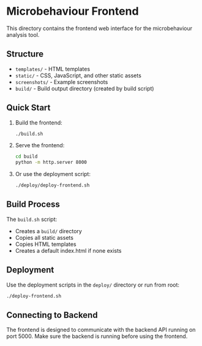# Microbehaviour Frontend

This directory contains the frontend web interface for the microbehaviour analysis tool.

## Structure

- `templates/` - HTML templates
- `static/` - CSS, JavaScript, and other static assets
- `screenshots/` - Example screenshots
- `build/` - Build output directory (created by build script)

## Quick Start

1. Build the frontend:
   ```bash
   ./build.sh
   ```

2. Serve the frontend:
   ```bash
   cd build
   python -m http.server 8000
   ```

3. Or use the deployment script:
   ```bash
   ./deploy/deploy-frontend.sh
   ```

## Build Process

The `build.sh` script:
- Creates a `build/` directory
- Copies all static assets
- Copies HTML templates
- Creates a default index.html if none exists

## Deployment

Use the deployment scripts in the `deploy/` directory or run from root:
```bash
./deploy-frontend.sh
```

## Connecting to Backend

The frontend is designed to communicate with the backend API running on port 5000. Make sure the backend is running before using the frontend.
